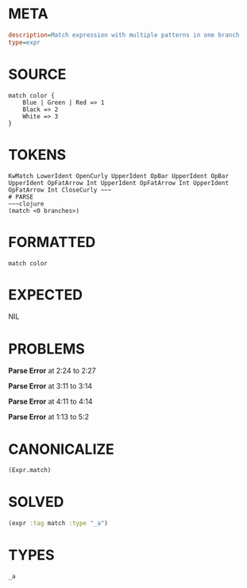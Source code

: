 # META
~~~ini
description=Match expression with multiple patterns in one branch
type=expr
~~~
# SOURCE
~~~roc
match color {
    Blue | Green | Red => 1
    Black => 2
    White => 3
}
~~~
# TOKENS
~~~text
KwMatch LowerIdent OpenCurly UpperIdent OpBar UpperIdent OpBar UpperIdent OpFatArrow Int UpperIdent OpFatArrow Int UpperIdent OpFatArrow Int CloseCurly ~~~
# PARSE
~~~clojure
(match <0 branches>)
~~~
# FORMATTED
~~~roc
match color
~~~
# EXPECTED
NIL
# PROBLEMS
**Parse Error**
at 2:24 to 2:27

**Parse Error**
at 3:11 to 3:14

**Parse Error**
at 4:11 to 4:14

**Parse Error**
at 1:13 to 5:2

# CANONICALIZE
~~~clojure
(Expr.match)
~~~
# SOLVED
~~~clojure
(expr :tag match :type "_a")
~~~
# TYPES
~~~roc
_a
~~~
